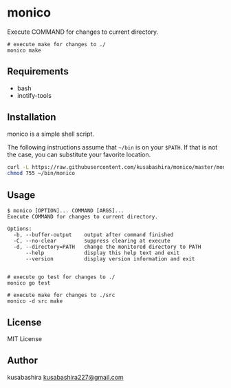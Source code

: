 monico
======

Execute COMMAND for changes to current directory.

```
# execute make for changes to ./
monico make
```

Requirements
-----------

- bash
- inotify-tools

Installation
------------

monico is a simple shell script.

The following instructions assume that `~/bin` is on your `$PATH`.
If that is not the case, you can substitute your favorite location.

```sh
curl -L https://raw.githubusercontent.com/kusabashira/monico/master/monico > ~/bin/monico
chmod 755 ~/bin/monico
```

Usage
-----

```
$ monico [OPTION]... COMMAND [ARGS]...
Execute COMMAND for changes to current directory.

Options:
  -b, --buffer-output    output after command finished
  -C, --no-clear         suppress clearing at execute
  -d, --directory=PATH   change the monitored directory to PATH
      --help             display this help text and exit
      --version          display version information and exit


# execute go test for changes to ./
monico go test

# execute make for changes to ./src
monico -d src make
```

License
-------

MIT License

Author
------

kusabashira <kusabashira227@gmail.com>
